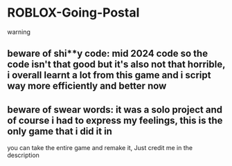 # ROBLOX-Going-Postal

warning

beware of shi**y code: mid 2024 code so the code isn't that good but it's also not that horrible, i overall learnt a lot from this game and i script way more efficiently and better now
-----------------------------------------------------------
beware of swear words: it was a solo project and of course i had to express my feelings, this is the only game that i did it in
-----------------------------------------------------------
you can take the entire game and remake it, Just credit me in the description
